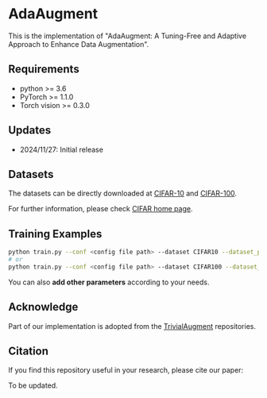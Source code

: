 # AdaAugment

This is the implementation of "AdaAugment: A Tuning-Free and Adaptive Approach to Enhance Data Augmentation". 

## Requirements

* python >= 3.6
* PyTorch >= 1.1.0
* Torch vision >= 0.3.0

## Updates

* 2024/11/27: Initial release

## Datasets

[CIFAR-10]: https://www.cs.toronto.edu/~kriz/cifar-10-python.tar.gz
[CIFAR-100]: https://www.cs.toronto.edu/~kriz/cifar-100-python.tar.gz
[CIFAR home page]: https://www.cs.toronto.edu/~kriz/cifar.html

The datasets can be directly downloaded at [CIFAR-10] and [CIFAR-100].

For further information, please check [CIFAR home page].

## Training Examples

```bash 
python train.py --conf <config file path> --dataset CIFAR10 --dataset_path <dataset path>
# or
python train.py --conf <config file path> --dataset CIFAR100 --dataset_path <dataset path>
```

You can also **add other parameters** according to your needs.

## Acknowledge

Part of our implementation is adopted from the [TrivialAugment](https://github.com/automl/trivialaugment) repositories.

## Citation
If you find this repository useful in your research, please cite our paper:


To be updated.
<!-- @article{yang2024adaaugment,
  title={AdaAugment: A Tuning-Free and Adaptive Approach to Enhance Data Augmentation},
  author={Yang, Suorong and Li, Peijia and Xiong, Xin and Shen, Furao and Zhao, Jian},
  journal={arXiv preprint arXiv:2405.11467},
  year={2024}
} -->


